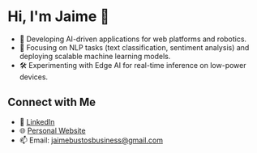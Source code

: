 # Hi, I'm Jaime 👋
- 🔭 Developing AI-driven applications for web platforms and robotics.
- 🌱 Focusing on NLP tasks (text classification, sentiment analysis) and deploying scalable machine learning models.
- 🛠️ Experimenting with Edge AI for real-time inference on low-power devices. 


## Connect with Me
- 💼 [LinkedIn](https://linkedin.com/in/jaimebustosjr)  
- 🌐 [Personal Website](https://jaimebustos.com)  
- 📫 Email: jaimebustosbusiness@gmail.com

